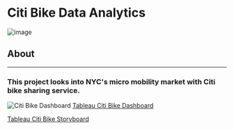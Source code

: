 # Citi Bike Data Analytics
![image](https://user-images.githubusercontent.com/88360436/142487942-2d74fcb3-aa34-4eae-94f5-10affc6bc6f7.png)

## About
---
### This project looks into NYC's micro mobility market with Citi bike sharing service. 
![Citi Bike Dashboard](https://github.com/jssrmrzz/CITI-Bike-NYC-analytics/blob/main/Images/CitiBikeDash.gif)
[Tableau Citi Bike Dashboard](https://public.tableau.com/views/MarketCampDash/CITICampaign?:language=en-US&:display_count=n&:origin=viz_share_link)

[Tableau Citi Bike Storyboard](https://public.tableau.com/shared/P5NDP898F?:display_count=n&:origin=viz_share_link)




